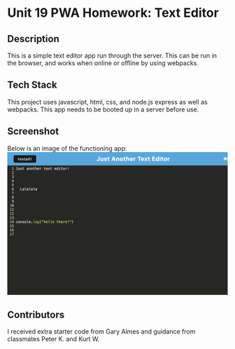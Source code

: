 # Unit 19 PWA Homework: Text Editor 

## Description
This is a simple text editor app run through the server. This can be run in the browser, and works when online or offline by using webpacks. 

## Tech Stack
This project uses javascript, html, css, and node.js express as well as webpacks. This app needs to be booted up in a server before use. 

## Screenshot

Below is an image of the functioning app:
![Demo screenshot.](./Assets/Screenshot%202023-12-07%20at%208.52.27%20AM.png)

## Contributors

I received extra starter code from Gary Almes and guidance from classmates Peter K. and Kurt W.
